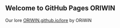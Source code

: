 ## Welcome to GitHub Pages ORIWIN

Our lore [ORIWIN.github.io/lore](https://oriwin.github.io/lore)
by ORiWiN

